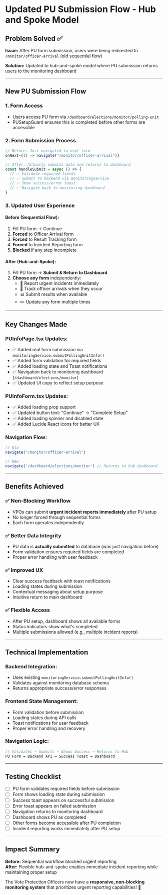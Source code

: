 # Updated PU Submission Flow - Hub and Spoke Model

## Problem Solved ✅

**Issue:** After PU form submission, users were being redirected to `/monitor/officer-arrival` (old sequential flow)

**Solution:** Updated to hub-and-spoke model where PU submission returns users to the monitoring dashboard

---

## New PU Submission Flow

### 1. **Form Access**
- Users access PU form via `/dashboard/elections/monitor/polling-unit`
- PUSetupGuard ensures this is completed before other forms are accessible

### 2. **Form Submission Process**
```typescript
// Before: Just navigated to next form
onNext={() => navigate("/monitor/officer-arrival")}

// After: Actually submits data and returns to dashboard
const handleSubmit = async () => {
  // ✅ Validate required fields
  // ✅ Submit to backend via monitoringService
  // ✅ Show success/error toast
  // ✅ Navigate back to monitoring dashboard
}
```

### 3. **Updated User Experience**

#### **Before (Sequential Flow):**
1. Fill PU form → Continue
2. **Forced** to Officer Arrival form
3. **Forced** to Result Tracking form  
4. **Forced** to Incident Reporting form
5. **Blocked** if any step incomplete

#### **After (Hub-and-Spoke):**
1. Fill PU form → **Submit & Return to Dashboard**
2. **Choose any form** independently:
   - 🚨 Report urgent incidents immediately
   - 👮 Track officer arrivals when they occur
   - 📊 Submit results when available
   - ✏️ Update any form multiple times

---

## Key Changes Made

### **PUInfoPage.tsx Updates:**
- ✅ Added real form submission via `monitoringService.submitPollingUnitInfo()`
- ✅ Added form validation for required fields
- ✅ Added loading state and Toast notifications
- ✅ Navigation back to monitoring dashboard (`/dashboard/elections/monitor`)
- ✅ Updated UI copy to reflect setup purpose

### **PUInfoForm.tsx Updates:**
- ✅ Added loading prop support
- ✅ Updated button text: "Continue" → "Complete Setup"
- ✅ Added loading spinner and disabled state
- ✅ Added Lucide React icons for better UX

### **Navigation Flow:**
```typescript
// Old
navigate("/monitor/officer-arrival")

// New  
navigate('/dashboard/elections/monitor') // Returns to hub dashboard
```

---

## Benefits Achieved

### ✅ **Non-Blocking Workflow**
- VPOs can submit **urgent incident reports immediately** after PU setup
- No longer forced through sequential forms
- Each form operates independently

### ✅ **Better Data Integrity**
- PU data is **actually submitted** to database (was just navigation before)
- Form validation ensures required fields are completed
- Proper error handling with user feedback

### ✅ **Improved UX**
- Clear success feedback with toast notifications
- Loading states during submission
- Contextual messaging about setup purpose
- Intuitive return to main dashboard

### ✅ **Flexible Access**
- After PU setup, dashboard shows all available forms
- Status indicators show what's completed
- Multiple submissions allowed (e.g., multiple incident reports)

---

## Technical Implementation

### **Backend Integration:**
- Uses existing `monitoringService.submitPollingUnitInfo()` 
- Validates against monitoring database schema
- Returns appropriate success/error responses

### **Frontend State Management:**
- Form validation before submission
- Loading states during API calls
- Toast notifications for user feedback
- Proper error handling and recovery

### **Navigation Logic:**
```typescript
// Validates → Submits → Shows Success → Returns to Hub
PU Form → Backend API → Success Toast → Dashboard
```

---

## Testing Checklist

- [ ] PU form validates required fields before submission
- [ ] Form shows loading state during submission
- [ ] Success toast appears on successful submission
- [ ] Error toast appears on failed submission  
- [ ] Navigation returns to monitoring dashboard
- [ ] Dashboard shows PU as completed
- [ ] Other forms become accessible after PU completion
- [ ] Incident reporting works immediately after PU setup

---

## Impact Summary

**Before:** Sequential workflow blocked urgent reporting  
**After:** Flexible hub-and-spoke enables immediate incident reporting while maintaining proper setup

The Vote Protection Officers now have a **responsive, non-blocking monitoring system** that prioritizes urgent reporting capabilities! 🎯
